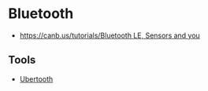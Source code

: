 # Bluetooth

* [https://canb.us/tutorials/Bluetooth LE, Sensors and you](https://canb.us/tutorials/Bluetooth%20LE,%20Sensors%20and%20you)

## Tools

* [Ubertooth](Ubertooth)

